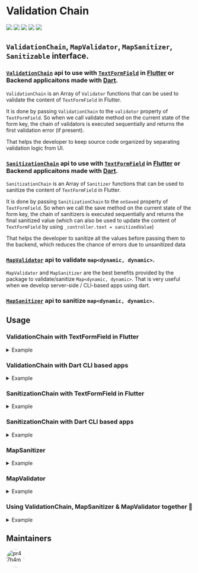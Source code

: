 # Validation Chain
![](https://img.shields.io/pub/v/validation_chain.svg)
![](https://img.shields.io/pub/points/validation_chain?color=2E8B57&label=pub%20points)
![](https://img.shields.io/github/workflow/status/pr47h4m/validation_chain/Dart)
![](https://img.shields.io/github/stars/pr47h4m/validation_chain.svg?style=flat&logo=github&colorB=deeppink&label=stars)
![](https://img.shields.io/badge/license-MIT-purple.svg)

## `ValidationChain`, `MapValidator`, `MapSanitizer`, `Sanitizable` interface.

### [`ValidationChain`](#validationchain-with-textformfield-in-flutter) api to use with [`TextFormField`](https://api.flutter.dev/flutter/material/TextFormField-class.html) in [Flutter](https://flutter.dev) or Backend applicaitons made with [Dart](https://dart.dev).

`ValidationChain` is an Array of `Validator` functions that can be used to validate the content of `TextFormField` in Flutter.

It is done by passing `ValidationChain` to the `validator` property of `TextFormField`. So when we call validate method on the current state of the form key, the chain of validators is executed sequentially and returns the first validation error (if present).

That helps the developer to keep source code organized by separating validation logic from UI.

### [`SanitizationChain`](#sanitizationchain-with-textformfield-in-flutter) api to use with [`TextFormField`](https://api.flutter.dev/flutter/material/TextFormField-class.html) in [Flutter](https://flutter.dev) or Backend applicaitons made with [Dart](https://dart.dev).

`SanitizationChain` is an Array of `Sanitizer` functions that can be used to sanitize the content of `TextFormField` in Flutter.

It is done by passing `SanitizationChain` to the `onSaved` property of `TextFormField`. So when we call the save method on the current state of the form key, the chain of sanitizers is executed sequentially and returns the final sanitized value (which can also be used to update the content of `TextFormField` by using `_controller.text = sanitizedValue`) 

That helps the developer to sanitize all the values before passing them to the backend, which reduces the chance of errors due to unsanitized data

### [`MapValidator`](#mapvalidator) api to validate `map<dynamic, dynamic>`.

`MapValidator` and `MapSanitizer` are the best benefits provided by the package to validate/sanitize `Map<dynamic, dynamic>`. That is very useful when we develop server-side / CLI-based apps using dart.

### [`MapSanitizer`](#mapsanitizer) api to sanitize `map<dynamic, dynamic>`.

## Usage

### ValidationChain with TextFormField in Flutter

<details>
<summary>
Example
</summary>

```dart
import 'package:flutter/material.dart';
import 'package:validation_chain/validation_chain.dart';

void main() {
  runApp(App());
}

class App extends StatelessWidget {
  App({super.key});

  final _formKey = GlobalKey<FormState>();

  @override
  Widget build(BuildContext context) {
    return MaterialApp(
      home: Scaffold(
        appBar: AppBar(
          title: const Text('Validation Chain Example'),
        ),
        body: Column(
          mainAxisAlignment: MainAxisAlignment.center,
          children: [
            Form(
              key: _formKey,
              child: TextFormField(
                decoration: const InputDecoration(labelText: 'Name'),
                validator: ValidationChain(
                  [compulsory, tooShort, tooLong],
                ).validate,
              ),
            ),
            const SizedBox(height: 32),
            ElevatedButton(
              child: const Text('Validate'),
              onPressed: () {
                _formKey.currentState!.validate();
              },
            ),
          ],
        ),
      ),
    );
  }

  /* -----Utility functions----- */

  String? compulsory(String? value) {
    return (value?.isEmpty ?? true) ? 'Required' : null;
  }

  String? tooShort(String? value) {
    return value != null && value.length < 5 ? 'Too Short' : null;
  }

  String? tooLong(String? value) {
    return value != null && value.length > 10 ? 'Too Long' : null;
  }
}
```

</details>

### ValidationChain with Dart CLI based apps

<details>
<summary>
Example
</summary>

```dart
import 'package:validation_chain/validation_chain.dart';

void main() {
  const validationChain = ValidationChain(
    [compulsory, tooShort, tooLong],
  );

  validationChain.validate('');            // 'Required'
  validationChain.validate('Hey');         // 'Too Short'
  validationChain.validate('Hello');       // null
  validationChain.validate('Hello World'); // 'Too Long'
}

/* -----Utility functions----- */

String? compulsory(String? value) {
  return (value?.isEmpty ?? true) ? 'Required' : null;
}

String? tooShort(String? value) {
  return value != null && value.length < 5 ? 'Too Short' : null;
}

String? tooLong(String? value) {
  return value != null && value.length > 10 ? 'Too Long' : null;
}
```

</details>

### SanitizationChain with TextFormField in Flutter

<details>
<summary>
Example
</summary>

```dart
import 'package:flutter/material.dart';
import 'package:validation_chain/validation_chain.dart';

void main() {
  runApp(App());
}

class App extends StatelessWidget {
  App({super.key});

  final _formKey = GlobalKey<FormState>();
  final _email = TextEditingController(text: '    YourEmail@Example.com    ');

  @override
  Widget build(BuildContext context) {
    return MaterialApp(
      home: Scaffold(
        appBar: AppBar(
          title: const Text('Sanitization Chain Example'),
        ),
        body: Column(
          mainAxisAlignment: MainAxisAlignment.center,
          children: [
            Form(
              key: _formKey,
              child: TextFormField(
                controller: _email,
                decoration: const InputDecoration(labelText: 'Email'),
                onSaved: (value) {
                  _email.text = SanitizerChain(
                        [trim, lowerCase],
                      ).sanitize(value) ??
                      '';
                },
              ),
            ),
            const SizedBox(height: 32),
            ElevatedButton(
              child: const Text('Sanitize'),
              onPressed: () {
                _formKey.currentState!.save();
              },
            ),
          ],
        ),
      ),
    );
  }

  /* -----Utility functions----- */

  String? trim(String? value) {
    return value?.trim();
  }

  String? lowerCase(String? value) {
    return value?.toLowerCase();
  }
}
```

</details>

### SanitizationChain with Dart CLI based apps

<details>
<summary>
Example
</summary>

```dart
import 'package:validation_chain/validation_chain.dart';

void main() {
  const sanitizationChain = SanitizationChain([
    trim,
    lowerCase,
  ]);

  sanitizationChain.sanitize('   YourName@Example.com   '); // 'yourname@example.com'
}

/* -----Utility functions----- */

String? trim(String? value) {
  return value?.trim();
}

String? lowerCase(String? value) {
  return value?.toLowerCase();
}
```

</details>

### MapSanitizer

<details>
<summary>
Example
</summary>

```dart
import 'package:validation_chain/validation_chain.dart';

void main() {
  final payload = <String, dynamic>{
    'email': '   YourName@Example.com   ',
    'password': ' 123456 ',
  };

  final mapSanitizers = <dynamic, List<Sanitizer>>{
    'email': [trim, lowerCase],
    'password': [trim],
  };

  MapSanitizer(mapSanitizers).sanitize(
    payload,
  ); // {'email': 'yourname@example.com', 'password': '123456'}
}

/* -----Utility functions----- */

String? trim(String? value) {
  return value?.trim();
}

String? lowerCase(String? value) {
  return value?.toLowerCase();
}
```

</details>

### MapValidator

<details>
<summary>
Example
</summary>

```dart
import 'package:validation_chain/validation_chain.dart';

void main() {
  final payload = <String, dynamic>{
    'email': null,
    'password': '1234',
  };

  final mapValidators = <dynamic, List<Validator>>{
    'email': [compulsory],
    'password': [compulsory, tooShort],
  };

  MapValidator(mapValidators).validate(payload);    // Required
  MapValidator(mapValidators).rawValidate(payload); // [{'field': 'email', 'errors': ['Required']}, {'field': 'password', 'errors': ['Too Short']}]
}

/* -----Utility functions----- */

String? compulsory(String? value) {
  return (value?.isEmpty ?? true) ? 'Required' : null;
}

String? tooShort(String? value) {
  return value != null && value.length < 5 ? 'Too Short' : null;
}

String? tooLong(String? value) {
  return value != null && value.length > 10 ? 'Too Long' : null;
}
```

</details>

### Using ValidationChain, MapSanitizer & MapValidator together 🚀

<details>
<summary>
Example
</summary>

```dart
import 'package:validation_chain/validation_chain.dart';

void main() {
  // example of using ValidationChain
  const validationChain = ValidationChain([
    compulsory,
    tooShort,
    tooLong,
  ]);

  validationChain.validate('');            // 'Required'
  validationChain.validate('Hey');         // 'Too Short'
  validationChain.validate('Hello');       // null
  validationChain.validate('Hello World'); // 'Too Long'

  // example of using MapSanitizer & MapValidator & ValidationChain
  final payload = <String, dynamic>{
    'email': '   YourName@Example.com   ',
    'password': ' 123456 ',
  };

  final mapSanitizers = <dynamic, List<Sanitizer>>{
    'email': [trim, lowerCase],
    'password': [trim],
  };

  MapSanitizer(mapSanitizers).sanitize(
    payload,
  ); // {'email': 'yourname@example.com', 'password': '123456'}

  final mapValidators = <dynamic, List<Validator>>{
    'email': [compulsory],
    'password': [validationChain.validate], // you can also pass pre created ValidationChain like this, Note: ValidationChain.validate returns the first error in the chain and does not test next validators in the chain
  };

  MapValidator(mapValidators).validate(payload); // null
  payload['email'] = null;                       // intentionally making email null
  MapValidator(mapValidators).validate(payload); // Required
  payload['password'] = '1234';
  MapValidator(mapValidators).rawValidate(payload)?.map((e) => e.toJson()); // ({'field': 'email','errors': ['Required']}, {'field': 'password', 'errors': ['Too Short']})
}

/* -----Utility functions----- */

String? compulsory(String? value) {
  return (value?.isEmpty ?? true) ? 'Required' : null;
}

String? tooShort(String? value) {
  return value != null && value.length < 5 ? 'Too Short' : null;
}

String? tooLong(String? value) {
  return value != null && value.length > 10 ? 'Too Long' : null;
}

String? trim(String? value) {
  return value?.trim();
}

String? lowerCase(String? value) {
  return value?.toLowerCase();
}
```

</details>

## Maintainers

[<img height="48px" width="48px" src="https://avatars.githubusercontent.com/u/56750378?v=4" alt="pr47h4m" title="Pratham Jaiswal" style="border-radius: 48px"/>](https://github.com/pr47h4m)